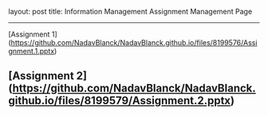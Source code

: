 layout: post
title: Information Management Assignment Management Page

---

[Assignment 1] (https://github.com/NadavBlanck/NadavBlanck.github.io/files/8199576/Assignment.1.pptx)


[Assignment 2] (https://github.com/NadavBlanck/NadavBlanck.github.io/files/8199579/Assignment.2.pptx)
---

